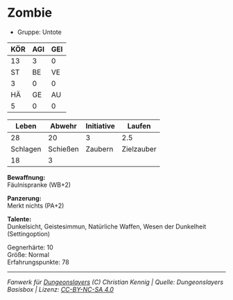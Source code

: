 # Zombie  
- Gruppe: Untote  

| KÖR | AGI | GEI |  
| --- | --- | --- |  
| 13  | 3   | 0   |
| ST  | BE  | VE  |  
| 3   | 0   | 0   |
| HÄ  | GE  | AU  |  
| 5   | 0   | 0   |


| Leben    | Abwehr   | Initiative | Laufen     |
| -------- | -------- | ---------- | ---------- |
| 28       | 20       | 3          | 2.5        |
| Schlagen | Schießen | Zaubern    | Zielzauber |
| 18       | 3        |            |            |

**Bewaffnung:**  
Fäulnispranke (WB+2)

**Panzerung:**  
Merkt nichts (PA+2)

**Talente:**  
Dunkelsicht, Geistesimmun, Natürliche Waffen, Wesen der Dunkelheit (Settingoption)

Gegnerhärte: 10  
Größe: Normal  
Erfahrungspunkte: 78  



___
*Fanwerk für [Dungeonslayers](https://www.dungeonslayers.net/) (C) Christian Kennig | Quelle: Dungeonslayers Basisbox | Lizenz: [CC-BY-NC-SA 4.0](https://creativecommons.org/licenses/by-nc-sa/4.0/deed.de)*